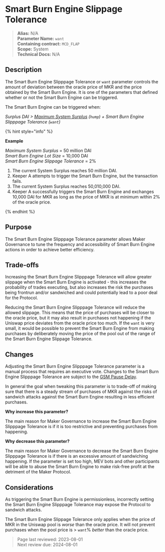 # Smart Burn Engine Slippage Tolerance

>**Alias:** N/A  
>**Parameter Name:** `want`  
>**Containing contract:** `MCD_FLAP`  
>**Scope:** System  
>**Technical Docs:** N/A  

## Description
The Smart Burn Engine Slipppage Tolerance or `want` parameter controls the amount of deviation between the oracle price of MKR and the price obtained by the Smart Burn Engine. It is one of the parameters that defined whether or not the Smart Burn Engine can be triggered.

The Smart Burn Engine can be triggered when:  

_Surplus DAI > [Maximum System Surplus](../core/param-system-surplus-buffer) (`hump`) + Smart Burn Engine Slipppage Tolerance (`want`)_

{% hint style="info" %} 

**Example**

_Maximum System Surplus_ = 50 million DAI   
_Smart Burn Engine Lot Size_ = 10,000 DAI  
_Smart Burn Engine Slippage Tolerance_ = 2%

1. The current System Surplus reaches 50 million DAI.
2. Keeper A attempts to trigger the Smart Burn Engine, but the transaction fails.
3. The current System Surplus reaches 50,010,000 DAI.
4. Keeper A successfully triggers the Smart Burn Engine and exchanges 10,000 DAI for MKR as long as the price of MKR is at minimum within 2% of the oracle price.

{% endhint %}

## Purpose

The Smart Burn Engine Slipppage Tolerance parameter allows Maker Governance to tune the frequency and accessibility of Smart Burn Engine actions in order to achieve better efficiency.

## Trade-offs

Increasing the Smart Burn Engine Slipppage Tolerance will allow greater slippage when the Smart Burn Engine is activated - this increases the probability of trades executing, but also increases the risk the purchases being frontrun and/or sandwiched and could potentially lead to a poor deal for the Protocol.

Reducing the Smart Burn Engine Slipppage Tolerance will reduce the allowed slippage. This means that the price of purchases will be closer to the oracle price, but it may also result in purchases not happening if the Uniswap price deviates from the oracle price too much. If the `want` is very small, it would be possible to prevent the Smart Burn Engine from making purchases by deliberately moving the price of the pool out of the range of the Smart Burn Engine Slippage Tolerance.

## Changes
Adjusting the Smart Burn Engine Slipppage Tolerance parameter is a manual process that requires an executive vote. Changes to the Smart Burn Engine Slipppage Tolerance are subject to the [GSM Pause Delay](../core/param-gsm-pause-delay.md).

In general the goal when tweaking this parameter is to trade-off of making sure that there is a steady stream of purchases of MKR against the risks of sandwich attacks against the Smart Burn Engine resulting in less efficient purchases.

**Why increase this parameter?**

The main reason for Maker Governance to increase the Smart Burn Engine Slipppage Tolerance is if it is too restrictive and preventing purchases from happening.

**Why decrease this parameter?**

The main reason for Maker Governance to decrease the Smart Burn Engine Slipppage Tolerance is if there is an excessive amount of sandwiching happening. If the parameter is set too high, MEV bots and other participants will be able to abuse the Smart Burn Engine to make risk-free profit at the detriment of the Maker Protocol.
 
 ## Considerations
 
As triggering the Smart Burn Engine is permissionless, incorrectly setting the Smart Burn Engine Slipppage Tolerance may expose the Protocol to sandwich attacks.

The Smart Burn Engine Slippage Tolerance only applies when the price of MKR in the Uniswap pool is *worse* than the oracle price. It will not prevent purchases when the pool price is > `want`% *better* than the oracle price.

>Page last reviewed: 2023-08-01  
>Next review due: 2024-08-01  


